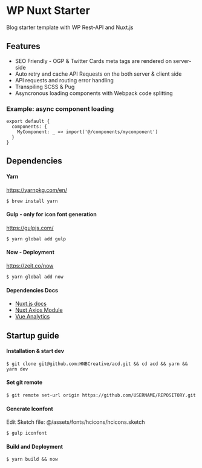 # WP Nuxt Starter

Blog starter template with WP Rest-API and Nuxt.js

## Features
- SEO Friendly - OGP & Twitter Cards meta tags are rendered on server-side
- Auto retry and cache API Requests on the both server & client side
- API requests and routing error handling
- Transpiling SCSS & Pug
- Asyncronous loading components with Webpack code splitting

### Example: async component loading
```
export default {
  components: {
    MyComponent: _ => import('@/components/mycomponent')
  }
}
```

## Dependencies

#### Yarn
https://yarnpkg.com/en/
```
$ brew install yarn
```

#### Gulp - only for icon font generation
https://gulpjs.com/
```
$ yarn global add gulp
```

#### Now - Deployment
https://zeit.co/now
```
$ yarn global add now
```

#### Dependencies Docs
- [Nuxt.js docs](https://nuxtjs.org/guide)
- [Nuxt Axios Module](https://axios.nuxtjs.org/)
- [Vue Analytics](https://matteogabriele.gitbooks.io/vue-analytics/)


## Startup guide

#### Installation & start dev
```
$ git clone git@github.com:HNBCreative/acd.git && cd acd && yarn && yarn dev
```

#### Set git remote
```
$ git remote set-url origin https://github.com/USERNAME/REPOSITORY.git
```

#### Generate Iconfont
Edit Sketch file: @/assets/fonts/hcicons/hcicons.sketch
```
$ gulp iconfont
```

#### Build and Deployment
```
$ yarn build && now
```
